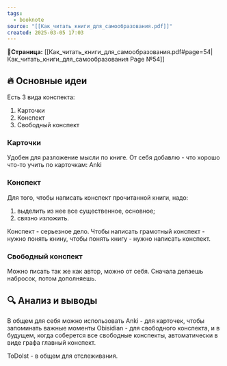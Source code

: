 ```yaml
---
tags:
  - booknote
source: "[[Как_читать_книги_для_самообразования.pdf]]"
created: 2025-03-05 17:03
---
```

**📝Страница:** [[Как_читать_книги_для_самообразования.pdf#page=54|Как_читать_книги_для_самообразования Page №54]]  

## 🔥 Основные идеи 
Есть 3 вида конспекта:
1) Карточки
2) Конспект
3) Свободный конспект

### Карточки
Удобен для разложение мысли по книге.
От себя добавлю - что хорошо что-то учить по карточкам: Anki

### Конспект
Для того, чтобы написать конспект прочитанной книги, надо: 
1) выделить из нее все существенное, основное; 
2) связно изложить.

Конспект - серьезное дело. Чтобы написать грамотный конспект - нужно понять книну, чтобы понять книгу - нужно написать конспект.

### Свободный конспект
Можно писать так же как автор, можно от себя. 
Сначала делаешь набросок, потом дополняешь.



## 🔍 Анализ и выводы  

В общем для себя можно использовать
Anki - для карточек, чтобы запоминать важные моменты
Obisidian - для свободного конспекта, и в будущем, когда соберется все свободные конспекты, автоматически в виде графа главный конспект.

ToDoIst - в общем  для отслеживания.


